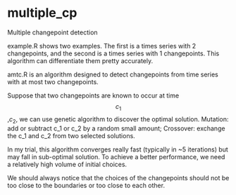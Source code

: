 # multiple_cp
Multiple changepoint detection

example.R shows two examples. The first is a times series with 2 changepoints, and the second is a times series with 1 changepoints. This algorithm can differentiate them pretty accurately. 

amtc.R is an algorithm designed to detect changepoints from time series with at most two changepoints. 

Suppose that two changepoints are known to occur at time $$c_1$$,$c_2$, we can use genetic algorithm to discover the optimal solution.
Mutation: add or subtract c_1 or c_2 by a random small amount;
Crossover: exchange the c_1 and c_2 from two selected solutions.

In my trial, this algorithm converges really fast (typically in ~5 iterations) but may fall in sub-optimal solution. To achieve a better performance, we need a relatively high volume of initial choices. 

We should always notice that the choices of the changepoints should not be too close to the boundaries or too close to each other. 
